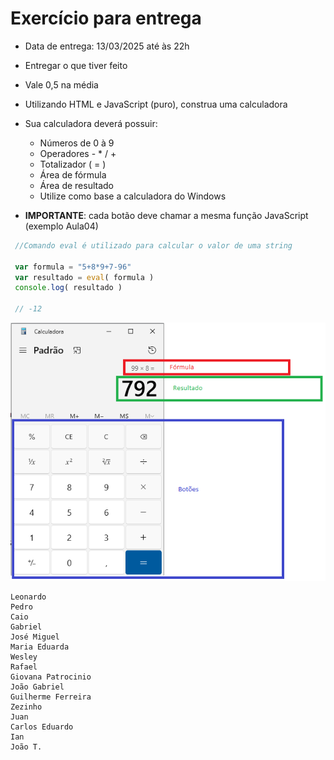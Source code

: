 # Exercício para entrega

- Data de entrega: 13/03/2025 até às 22h
- Entregar o que tiver feito
- Vale 0,5 na média

- Utilizando HTML e JavaScript (puro), construa uma calculadora
- Sua calculadora deverá possuir:
   - Números de 0 à 9
   - Operadores - * / +
   - Totalizador ( = )
   - Área de fórmula
   - Área de resultado
   - Utilize como base a calculadora do Windows

- **IMPORTANTE**: cada botão deve chamar a mesma função JavaScript (exemplo Aula04)
 
```js
 //Comando eval é utilizado para calcular o valor de uma string

 var formula = "5+8*9+7-96"
 var resultado = eval( formula )
 console.log( resultado )

 // -12
```

![Calculadora](./calc.png)

```
Leonardo
Pedro
Caio
Gabriel
José Miguel
Maria Eduarda
Wesley
Rafael
Giovana Patrocinio
João Gabriel
Guilherme Ferreira
Zezinho
Juan
Carlos Eduardo
Ian
João T.
```

